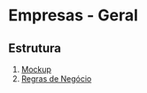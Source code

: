 # Empresas - Geral

## Estrutura
1. [Mockup](mockup/empresa.mockup.md)
2. [Regras de Negócio](regras%20de%20negócio/empresa.bdd.md)